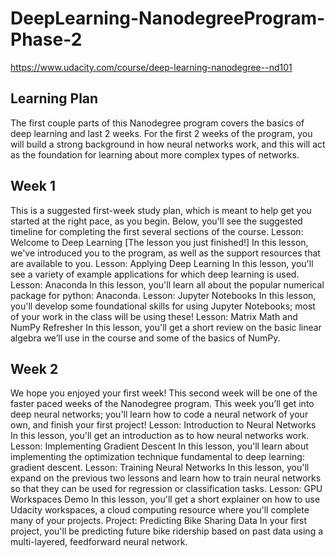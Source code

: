 # DeepLearning-NanodegreeProgram-Phase-2
https://www.udacity.com/course/deep-learning-nanodegree--nd101

Learning Plan
--
The first couple parts of this Nanodegree program covers the basics of deep learning and last 2 weeks. For the first 2 weeks of the program, you will build a strong background in how neural networks work, and this will act as the foundation for learning about more complex types of networks.

Week 1
-
This is a suggested first-week study plan, which is meant to help get you started at the right pace, as you begin. Below, you'll see the suggested timeline for completing the first several sections of the course.
Lesson: Welcome to Deep Learning
[The lesson you just finished!] In this lesson, we've introduced you to the program, as well as the support resources that are available to you.
Lesson: Applying Deep Learning
In this lesson, you'll see a variety of example applications for which deep learning is used.
Lesson: Anaconda
In this lesson, you'll learn all about the popular numerical package for python: Anaconda.
Lesson: Jupyter Notebooks
In this lesson, you'll develop some foundational skills for using Jupyter Notebooks; most of your work in the class will be using these!
Lesson: Matrix Math and NumPy Refresher
In this lesson, you'll get a short review on the basic linear algebra we’ll use in the course and some of the basics of NumPy.

Week 2
-
We hope you enjoyed your first week! This second week will be one of the faster paced weeks of the Nanodegree program. This week you’ll get into deep neural networks; you'll learn how to code a neural network of your own, and finish your first project!
Lesson: Introduction to Neural Networks
In this lesson, you'll get an introduction as to how neural networks work.
Lesson: Implementing Gradient Descent
In this lesson, you'll learn about implementing the optimization technique fundamental to deep learning: gradient descent.
Lesson: Training Neural Networks
In this lesson, you'll expand on the previous two lessons and learn how to train neural networks so that they can be used for regression or classification tasks.
Lesson: GPU Workspaces Demo
In this lesson, you'll get a short explainer on how to use Udacity workspaces, a cloud computing resource where you'll complete many of your projects.
Project: Predicting Bike Sharing Data
In your first project, you'll be predicting future bike ridership based on past data using a multi-layered, feedforward neural network.
